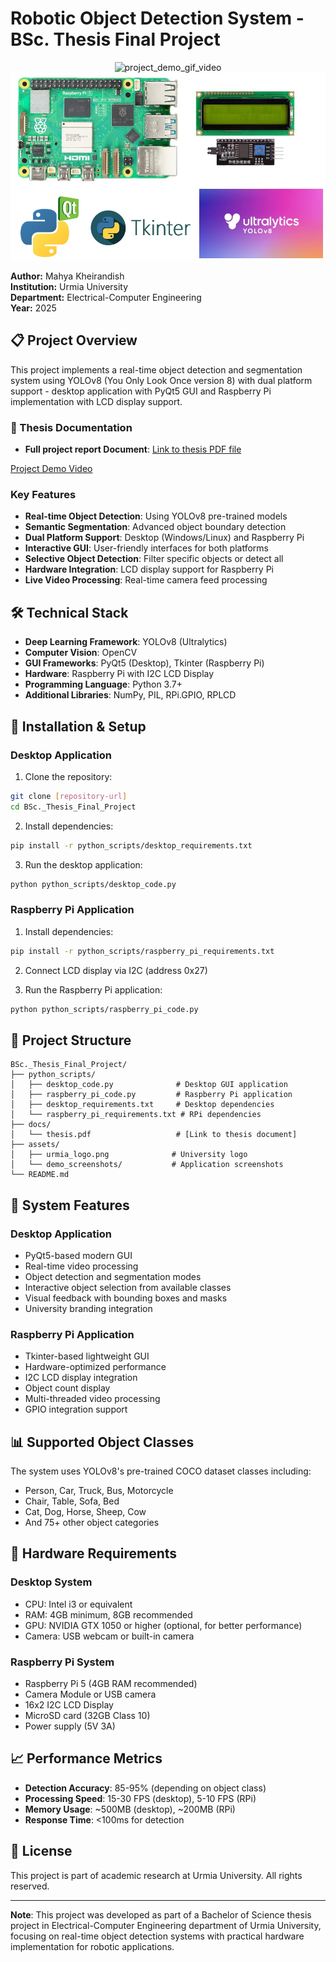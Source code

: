 # Robotic Object Detection System - BSc. Thesis Final Project

<div align="center"> 
    <img src="demo.gif" alt="project_demo_gif_video" />
</div>

<div align="center"> 
    <img src="tools.jpg" alt="project_tools" />
</div>


**Author:** Mahya Kheirandish  
**Institution:** Urmia University  
**Department:** Electrical-Computer Engineering  
**Year:** 2025

## 📋 Project Overview

This project implements a real-time object detection and segmentation system using YOLOv8 (You Only Look Once version 8) with dual platform support - desktop application with PyQt5 GUI and Raspberry Pi implementation with LCD display support.

### 📄 Thesis Documentation
- **Full project report Document**: [Link to thesis PDF file](Final_Thesis_Project_Report(ENGLISH).pdf)

[Project Demo Video](./demo.mp4)

### Key Features

- **Real-time Object Detection**: Using YOLOv8 pre-trained models
- **Semantic Segmentation**: Advanced object boundary detection
- **Dual Platform Support**: Desktop (Windows/Linux) and Raspberry Pi
- **Interactive GUI**: User-friendly interfaces for both platforms
- **Selective Object Detection**: Filter specific objects or detect all
- **Hardware Integration**: LCD display support for Raspberry Pi
- **Live Video Processing**: Real-time camera feed processing

## 🛠️ Technical Stack

- **Deep Learning Framework**: YOLOv8 (Ultralytics)
- **Computer Vision**: OpenCV
- **GUI Frameworks**: PyQt5 (Desktop), Tkinter (Raspberry Pi)
- **Hardware**: Raspberry Pi with I2C LCD Display
- **Programming Language**: Python 3.7+
- **Additional Libraries**: NumPy, PIL, RPi.GPIO, RPLCD

## 🚀 Installation & Setup

### Desktop Application

1. Clone the repository:
```bash
git clone [repository-url]
cd BSc._Thesis_Final_Project
```

2. Install dependencies:
```bash
pip install -r python_scripts/desktop_requirements.txt
```

3. Run the desktop application:
```bash
python python_scripts/desktop_code.py
```

### Raspberry Pi Application

1. Install dependencies:
```bash
pip install -r python_scripts/raspberry_pi_requirements.txt
```

2. Connect LCD display via I2C (address 0x27)

3. Run the Raspberry Pi application:
```bash
python python_scripts/raspberry_pi_code.py
```

## 📁 Project Structure

```
BSc._Thesis_Final_Project/
├── python_scripts/
│   ├── desktop_code.py              # Desktop GUI application
│   ├── raspberry_pi_code.py         # Raspberry Pi application
│   ├── desktop_requirements.txt     # Desktop dependencies
│   └── raspberry_pi_requirements.txt # RPi dependencies
├── docs/
│   └── thesis.pdf                   # [Link to thesis document]
├── assets/
│   ├── urmia_logo.png              # University logo
│   └── demo_screenshots/           # Application screenshots
└── README.md
```

## 🎯 System Features

### Desktop Application
- PyQt5-based modern GUI
- Real-time video processing
- Object detection and segmentation modes
- Interactive object selection from available classes
- Visual feedback with bounding boxes and masks
- University branding integration

### Raspberry Pi Application
- Tkinter-based lightweight GUI
- Hardware-optimized performance
- I2C LCD display integration
- Object count display
- Multi-threaded video processing
- GPIO integration support

## 📊 Supported Object Classes

The system uses YOLOv8's pre-trained COCO dataset classes including:
- Person, Car, Truck, Bus, Motorcycle
- Chair, Table, Sofa, Bed
- Cat, Dog, Horse, Sheep, Cow
- And 75+ other object categories


## 🔧 Hardware Requirements

### Desktop System
- CPU: Intel i3 or equivalent
- RAM: 4GB minimum, 8GB recommended
- GPU: NVIDIA GTX 1050 or higher (optional, for better performance)
- Camera: USB webcam or built-in camera

### Raspberry Pi System
- Raspberry Pi 5 (4GB RAM recommended)
- Camera Module or USB camera
- 16x2 I2C LCD Display
- MicroSD card (32GB Class 10)
- Power supply (5V 3A)

## 📈 Performance Metrics

- **Detection Accuracy**: 85-95% (depending on object class)
- **Processing Speed**: 15-30 FPS (desktop), 5-10 FPS (RPi)
- **Memory Usage**: ~500MB (desktop), ~200MB (RPi)
- **Response Time**: <100ms for detection


## 📜 License

This project is part of academic research at Urmia University. All rights reserved.

---

**Note**: This project was developed as part of a Bachelor of Science thesis project in Electrical-Computer Engineering department of Urmia University, focusing on real-time object detection systems with practical hardware implementation for robotic applications.

